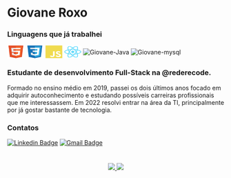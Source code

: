 # Giovane Roxo 

### Linguagens que já trabalhei
<div style="display: inline_block">
  <img align="center" alt="Rafa-HTML" height="30" width="40" src="https://raw.githubusercontent.com/devicons/devicon/master/icons/html5/html5-original.svg">
  <img align="center" alt="Rafa-CSS" height="30" width="40" src="https://raw.githubusercontent.com/devicons/devicon/master/icons/css3/css3-original.svg">
  <img align="center" alt="Giovane-Js" height="30" width="40" src="https://raw.githubusercontent.com/devicons/devicon/master/icons/javascript/javascript-plain.svg">
  <img align="center" alt="Giovane-React" height="30" width="40" src="https://raw.githubusercontent.com/devicons/devicon/master/icons/react/react-original.svg">  
  <img align="center" alt="Giovane-Java" height="30" width="40" src="https://cdn.jsdelivr.net/gh/devicons/devicon/icons/java/java-original-wordmark.svg">  
  <img align="center" alt="Giovane-mysql" height="30" width="40" src="https://cdn.jsdelivr.net/gh/devicons/devicon/icons/mysql/mysql-original-wordmark.svg">     
</div>

### Estudante de desenvolvimento Full-Stack na @rederecode.

Formado no ensino médio em 2019, passei os dois últimos anos focado em adquirir autoconhecimento e estudando possíveis carreiras profissionais que me interessassem. Em 2022 resolvi entrar na área da TI, principalmente por já gostar bastante de tecnologia.

### Contatos

[![Linkedin Badge](https://img.shields.io/badge/-Giovane%20Roxo-00875f?style=flat-square&logo=Linkedin&logoColor=white&link=https://www.linkedin.com/in/giovaneroxo/)](https://www.linkedin.com/in/giovaneroxo//) 
[![Gmail Badge](https://img.shields.io/badge/-Giovaneroxo@gmail.com-00875f?style=flat-square&logo=Gmail&logoColor=white&link=mailto:giovaneroxo@gmail.com)](mailto:giovaneroxo@gmail.com)

#

<div align="center">
  <a href="https://github.com/GiovaneRoxo">
  <img height="180em" src="https://github-readme-stats.vercel.app/api?username=GiovaneRoxo&show_icons=true&theme=dark&include_all_commits=true&count_private=true"/>
  <img height="180em" src="https://github-readme-stats.vercel.app/api/top-langs/?username=GiovaneRoxo&layout=compact&langs_count=7&theme=dark"/>
</div>



